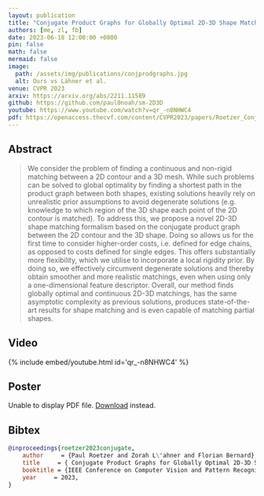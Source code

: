 ```yaml
---
layout: publication
title: "Conjugate Product Graphs for Globally Optimal 2D-3D Shape Matching"
authors: [me, zl, fb]
date: 2023-06-18 12:00:00 +0800
pin: false
math: false
mermaid: false
image:
  path: /assets/img/publications/conjprodgraphs.jpg
  alt: Ours vs Lähner et al.
venue: CVPR 2023
arxiv: https://arxiv.org/abs/2211.11589
github: https://github.com/paul0noah/sm-2D3D
youtube: https://www.youtube.com/watch?v=qr_-n8NHWC4
pdf: https://openaccess.thecvf.com/content/CVPR2023/papers/Roetzer_Conjugate_Product_Graphs_for_Globally_Optimal_2D-3D_Shape_Matching_CVPR_2023_paper.pdf
---
```


## Abstract

> We consider the problem of finding a continuous and non-rigid matching between a 2D contour and a 3D mesh. While such problems can be solved to global optimality by finding a shortest path in the product graph between both shapes, existing solutions heavily rely on unrealistic prior assumptions to avoid degenerate solutions (e.g. knowledge to which region of the 3D shape each point of the 2D contour is matched). To address this, we propose a novel 2D-3D shape matching formalism based on the conjugate product graph between the 2D contour and the 3D shape. Doing so allows us for the first time to consider higher-order costs, i.e. defined for edge chains, as opposed to costs defined for single edges. This offers substantially more flexibility, which we utilise to incorporate a local rigidity prior. By doing so, we effectively circumvent degenerate solutions and thereby obtain smoother and more realistic matchings, even when using only a one-dimensional feature descriptor. Overall, our method finds globally optimal and continuous 2D-3D matchings, has the same asymptotic complexity as previous solutions, produces state-of-the-art results for shape matching and is even capable of matching partial shapes.  

## Video

{% include embed/youtube.html id='qr_-n8NHWC4' %}

## Poster
 <object data="/assets/pdf/posters/conjugate2d3d.pdf#toolbar=0&navpanes=0&pagemode=none" type="application/pdf"
 type="application/pdf" style="min-height:40vh;width:100%">
<p>Unable to display PDF file. <a href="/assets/pdf/posters/conjugate2d3d.pdf">Download</a> instead.</p>
</object>


## Bibtex
```bibtex
@inproceedings{roetzer2023conjugate,
    author     = {Paul Roetzer and Zorah L\"ahner and Florian Bernard},
    title     = { Conjugate Product Graphs for Globally Optimal 2D-3D Shape Matching },
    booktitle = {IEEE Conference on Computer Vision and Pattern Recognition (CVPR)},
    year     = 2023,
}
```

